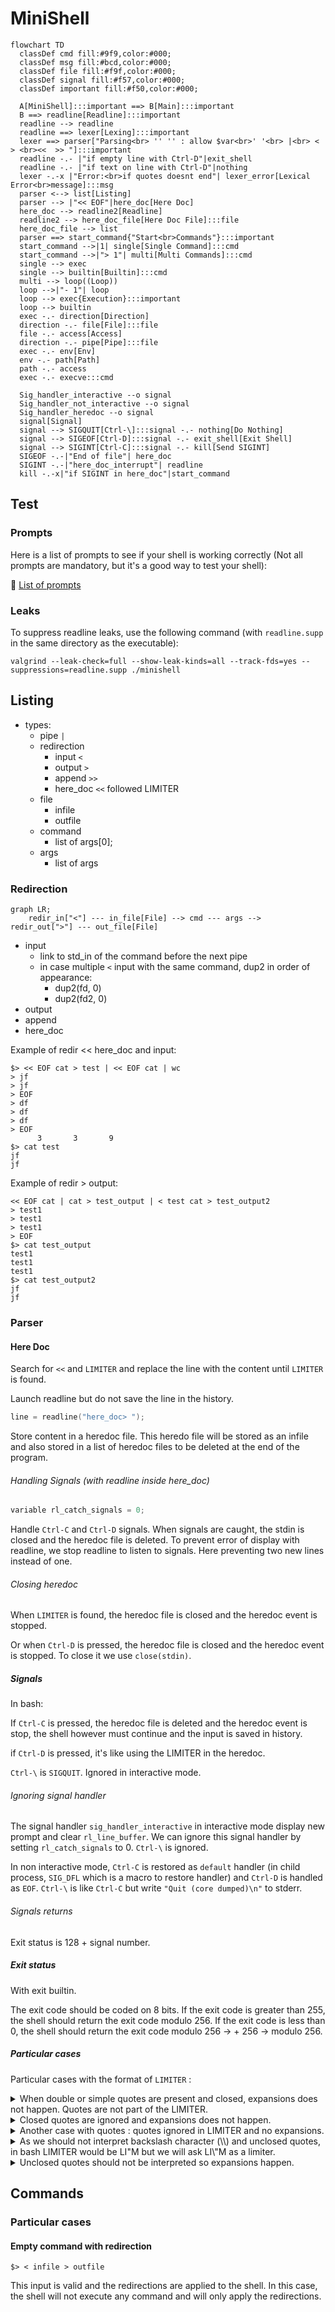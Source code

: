 # MiniShell

```mermaid
flowchart TD
  classDef cmd fill:#9f9,color:#000;
  classDef msg fill:#bcd,color:#000;
  classDef file fill:#f9f,color:#000;
  classDef signal fill:#f57,color:#000;
  classDef important fill:#f50,color:#000;

  A[MiniShell]:::important ==> B[Main]:::important
  B ==> readline[Readline]:::important
  readline --> readline
  readline ==> lexer[Lexing]:::important
  lexer ==> parser["Parsing<br> '' '' : allow $var<br>' '<br> |<br> <  > <br><<  >> "]:::important
  readline -.- |"if empty line with Ctrl-D"|exit_shell
  readline -.- |"if text on line with Ctrl-D"|nothing
  lexer -.-x |"Error:<br>if quotes doesnt end"| lexer_error[Lexical Error<br>message]:::msg
  parser <--> list[Listing]
  parser --> |"<< EOF"|here_doc[Here Doc]
  here_doc --> readline2[Readline]
  readline2 --> here_doc_file[Here Doc File]:::file
  here_doc_file --> list
  parser ==> start_command{"Start<br>Commands"}:::important
  start_command -->|1| single[Single Command]:::cmd
  start_command -->|"> 1"| multi[Multi Commands]:::cmd
  single --> exec
  single --> builtin[Builtin]:::cmd
  multi --> loop((Loop))
  loop -->|"- 1"| loop
  loop --> exec{Execution}:::important
  loop --> builtin
  exec -.- direction[Direction]
  direction -.- file[File]:::file
  file -.- access[Access]
  direction -.- pipe[Pipe]:::file
  exec -.- env[Env]
  env -.- path[Path]
  path -.- access
  exec -.- execve:::cmd

  Sig_handler_interactive --o signal  
  Sig_handler_not_interactive --o signal
  Sig_handler_heredoc --o signal
  signal[Signal]
  signal --> SIGQUIT[Ctrl-\]:::signal -.- nothing[Do Nothing]
  signal --> SIGEOF[Ctrl-D]:::signal -.- exit_shell[Exit Shell]
  signal --> SIGINT[Ctrl-C]:::signal -.- kill[Send SIGINT]
  SIGEOF -.-|"End of file"| here_doc
  SIGINT -.-|"here_doc_interrupt"| readline
  kill -.-x|"if SIGINT in here_doc"|start_command
```

## Test

### Prompts

Here is a list of prompts to see if your shell is working correctly (Not all prompts are mandatory, but it's a good way to test your shell):

🔗 [List of prompts](https://docs.google.com/spreadsheets/d/1uJHQu0VPsjjBkR4hxOeCMEt3AOM1Hp_SmUzPFhAH-nA/edit#gid=0)

### Leaks

To suppress readline leaks, use the following command (with `readline.supp` in the same directory as the executable):
```shell
valgrind --leak-check=full --show-leak-kinds=all --track-fds=yes --suppressions=readline.supp ./minishell
```

## Listing

- types:
  - pipe `|`
  - redirection
    - input `<`
    - output `>`
    - append `>>`
    - here_doc `<<` followed LIMITER
  - file
    - infile
    - outfile
  - command
    - list of args[0];
  - args
    - list of args

### Redirection

```mermaid
graph LR;
    redir_in["<"] --- in_file[File] --> cmd --- args --> redir_out[">"] --- out_file[File]
```
- input
  - link to std_in of the command before the next pipe
  - in case multiple `<` input with the same command, dup2 in order of appearance:
    - dup2(fd, 0)
    - dup2(fd2, 0)
- output
- append
- here_doc

Example of redir << here_doc and input:
```shell
$> << EOF cat > test | << EOF cat | wc
> jf
> jf
> EOF
> df
> df
> df
> EOF
      3       3       9
$> cat test
jf
jf
```

Example of redir > output:
```shell
<< EOF cat | cat > test_output | < test cat > test_output2
> test1
> test1
> test1
> EOF
$> cat test_output
test1
test1
test1
$> cat test_output2
jf
jf
```

### Parser

#### Here Doc

Search for `<<` and `LIMITER` and replace the line with the content until `LIMITER` is found.

Launch readline but do not save the line in the history.

```c
line = readline("here_doc> ");
```

Store content in a heredoc file. This heredo file will be stored as an infile and also stored in a list of heredoc files to be deleted at the end of the program.

###### Handling Signals (with readline inside here_doc)

```c
variable rl_catch_signals = 0;
```

Handle `Ctrl-C` and `Ctrl-D` signals. When signals are caught, the stdin is closed and the heredoc file is deleted. To prevent error of display with readline, we stop readline to listen to signals. Here preventing two new lines instead of one.

###### Closing heredoc

When `LIMITER` is found, the heredoc file is closed and the heredoc event is stopped.

Or when `Ctrl-D` is pressed, the heredoc file is closed and the heredoc event is stopped.
To close it we use `close(stdin)`.

##### Signals

In bash:

If `Ctrl-C` is pressed, the heredoc file is deleted and the heredoc event is stop, the shell however must continue and the input is saved in history.

if `Ctrl-D` is pressed, it's like using the LIMITER in the heredoc.

`Ctrl-\` is `SIGQUIT`. Ignored in interactive mode.

###### Ignoring signal handler

The signal handler `sig_handler_interactive` in interactive mode display new prompt and clear `rl_line_buffer`. We can ignore this signal handler by setting `rl_catch_signals` to 0. `Ctrl-\` is ignored.

In non interactive mode, `Ctrl-C` is restored as `default` handler (in child process, `SIG_DFL` which is a macro to restore handler) and `Ctrl-D` is handled as `EOF`. `Ctrl-\` is like `Ctrl-C` but write `"Quit (core dumped)\n"` to stderr.

###### Signals returns

Exit status is 128 + signal number.

##### Exit status

With exit builtin.

The exit code should be coded on 8 bits. If the exit code is greater than 255, the shell should return the exit code modulo 256. If the exit code is less than 0, the shell should return the exit code modulo 256 -> + 256 -> modulo 256.

##### Particular cases

Particular cases with the format of `LIMITER` :

<details><summary>When double or simple quotes are present and closed, expansions does not happen. Quotes are not part of the LIMITER.</summary>

```bash
$> << "LIM" cat
> $PATH
> LIM
$PATH
```

</details>

<details><summary>Closed quotes are ignored and expansions does not happen.</summary>

```bash
$> << LIM''"" cat
> hey
> LIM
hey
```

</details>

<details><summary>Another case with quotes : quotes ignored in LIMITER and no expansions.</summary>

```bash
$> << L"I"M cat
> $PATH
> LIM
$PATH
```

</details>

<details><summary>As we should not interpret backslash character (\\) and unclosed quotes, in bash LIMITER would be LI"M but we will ask LI\"M as a limiter.</summary>

```bash
$> << LI\"M cat
> hey
> LI\"M
hey
```

</details>

<details><summary>Unclosed quotes should not be interpreted so expansions happen.</summary>

```bash
$> << LIM"' cat
>> hey
>> LIM
hey
```

</details>

## Commands

### Particular cases

#### Empty command with redirection

```shell
$> < infile > outfile
```

This input is valid and the redirections are applied to the shell. In this case, the shell will not execute any command and will only apply the redirections.